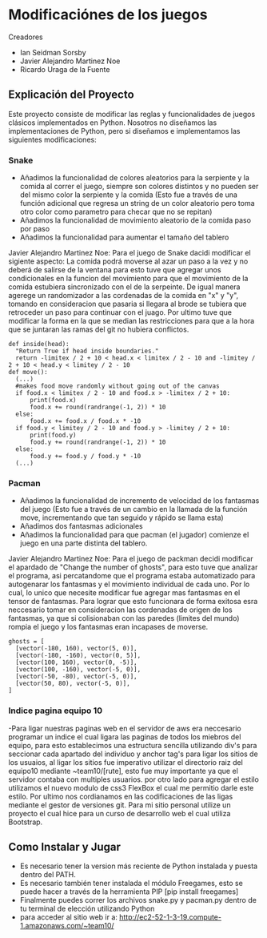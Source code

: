 # Modificaciónes de los juegos

Creadores
- Ian Seidman Sorsby
- Javier Alejandro Martinez Noe
- Ricardo Uraga de la Fuente

## Explicación del Proyecto

Este proyecto consiste de modificar las reglas y funcionalidades de juegos clásicos implementados en Python. Nosotros no diseñamos las implementaciones de Python, pero si diseñamos e implementamos las siguientes modificaciones:

### Snake

- Añadimos la funcionalidad de colores aleatorios para la serpiente y la comida al correr el juego, siempre son colores distintos y no pueden ser del mismo color la serpiente y la comida (Esto fue a través de una función adicional que regresa un string de un color aleatorio pero toma otro color como parametro para checar que no se repitan)
- Añadimos la funcionalidad de movimiento aleatorio de la comida paso por paso
- Añadimos la funcionalidad para aumentar el tamaño del tablero

Javier Alejandro Martinez Noe:
    Para el juego de Snake dacidi modificar el sigiente aspecto: La comida podrá moverse al azar un paso a la vez y no deberá de salirse de la ventana
    para esto tuve que agregar unos condicionales en la funcion del movimiento para que el movimiento de la comida estubiera sincronizado con el de la serpeinte. De igual manera agerege un randomizador a las cordenadas de la comida en "x" y "y", tomando en consideracion que pasaria si llegara al brode se tubiera que retroceder un paso para continuar con el juago. Por ultimo tuve que modificar la forma en la que se median las restricciones para que a la hora que se juntaran las ramas del git no hubiera conflictos.
    
    def inside(head):
      "Return True if head inside boundaries."
      return -limitex / 2 + 10 < head.x < limitex / 2 - 10 and -limitey / 2 + 10 < head.y < limitey / 2 - 10
    def move():
      (...)
      #makes food move randomly without going out of the canvas
      if food.x < limitex / 2 - 10 and food.x > -limitex / 2 + 10:
          print(food.x)
          food.x += round(randrange(-1, 2)) * 10
      else:
          food.x += food.x / food.x * -10
      if food.y < limitey / 2 - 10 and food.y > -limitey / 2 + 10:
          print(food.y)
          food.y += round(randrange(-1, 2)) * 10
      else:
          food.y += food.y / food.y * -10
      (...)
      

### Pacman

- Añadimos la funcionalidad de incremento de velocidad de los fantasmas del juego (Esto fue a través de un cambio en la llamada de la función move, incrementando que tan seguido y rápido se llama esta)
- Añadimos dos fantasmas adicionales
- Añadimos la funcionalidad para que pacman (el jugador) comienze el juego en una parte distinta del tablero.

Javier Alejandro Martinez Noe:
  Para el juego de packman decidi modificar el apardado de "Change the number of ghosts", para esto tuve que analizar el programa, asi percatandome que el programa estaba automatizado para autogenarar los fantasmas y el movimiento individual de cada uno. Por lo cual, lo unico que necesite modificar fue agregar mas fantasmas en el tensor de fantasmas. Para lograr que esto funcionara de forma exitosa esra neccesario tomar en consideracion las cordenadas de origen de los fantasmas, ya que si colisionaban con las paredes (limites del mundo) rompia el juego y los fantasmas eran incapases de moverse.

    ghosts = [
      [vector(-180, 160), vector(5, 0)],
      [vector(-180, -160), vector(0, 5)],
      [vector(100, 160), vector(0, -5)],
      [vector(100, -160), vector(-5, 0)],
      [vector(-50, -80), vector(-5, 0)],
      [vector(50, 80), vector(-5, 0)],
    ]
### Indice pagina equipo 10 

-Para ligar nuestras paginas web en el servidor de aws era neccesario programar un indice el cual ligara las paginas de todos los miebros del equipo, para esto establecimos una estructura sencilla utilizando div's para seccionar cada apartado del individuo y anchor tag's para ligar los sitios de los usuaios, al ligar los sitios fue imperativo utilizar el directorio raiz del equipo10 mediante ~team10/[rute], esto fue muy importante ya que el servidor contaba con multiples usuarios. por otro lado para agregar el estilo utilizamos el nuevo modulo de css3 FlexBox el cual me permitio darle este estilo. Por ultimo nos cordianamos en las codificaciones de las ligas mediante el gestor de versiones git. Para mi sitio personal utilize un proyecto el cual hice para un curso de desarrollo web el cual utiliza Bootstrap.

## Como Instalar y Jugar

- Es necesario tener la version más reciente de Python instalada y puesta dentro del PATH.
- Es necesario también tener instalada el módulo Freegames, esto se puede hacer a través de la herramienta PIP [pip install freegames]
- Finalmente puedes correr los archivos snake.py y pacman.py dentro de tu terminal de elección utilizando Python
- para acceder al sitio web ir a: http://ec2-52-1-3-19.compute-1.amazonaws.com/~team10/

